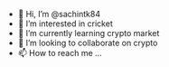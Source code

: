 - 👋 Hi, I’m @sachintk84
- 👀 I’m interested in cricket
- 🌱 I’m currently learning crypto market
- 💞️ I’m looking to collaborate on crypto 
- 📫 How to reach me ...

<!---
sachintk84/sachintk84 is a ✨ special ✨ repository because its `README.md` (this file) appears on your GitHub profile.
You can click the Preview link to take a look at your changes.
--->
